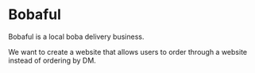 # Bobaful
Bobaful is a local boba delivery business. 

We want to create a website that allows users to order through a website instead of ordering by DM.
